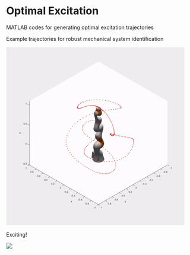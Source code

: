 # Optimal Excitation
MATLAB codes for generating optimal excitation trajectories

Example trajectories for robust mechanical system identification

<img src="./imgs/kuka.gif" width="480"> &nbsp;



Exciting!

<img src="./imgs/dancingmachine.gif" width="480"> &nbsp;
